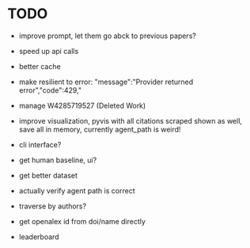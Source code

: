 
# TODO

- improve prompt, let them go abck to previous papers?

- speed up api calls
- better cache

- make resilient to error: "message":"Provider returned error","code":429,"
- manage W4285719527 (Deleted Work)

- improve visualization, pyvis with all citations scraped shown as well, save all in memory, currently agent_path is weird!
- cli interface?

- get human baseline, ui?
- get better dataset

- actually verify agent path is correct
- traverse by authors?
- get openalex id from doi/name directly

- leaderboard
